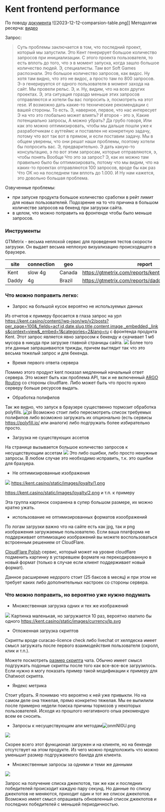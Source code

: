 # Kent frontend performance
По поводу [документа](https://docs.google.com/spreadsheets/d/1m0e4R_JkdWW8OFeKeVr5ajdrtBGa5_wAuEN6Vd7GnrE/edit#gid=0)
![[2023-12-12-comparsion-table.png]]
Методолгия ресерча: [видео](https://www.loom.com/share/f7f4be2175a445eab5112dce9059f085)

Запрос:
> Суть проблемы заключается в том, что последний проект, который мы запустили. Это Кент генерирует большое количество запросов при инициализации. C этого проекта пользователя, то есть вплоть до того, что э в момент запуска, когда зашло большое количество людей. Э, специалисты. Там вот Soft Games распознали. Это большое количество запросов, как видос. Ну хотя там видно, что это не видос, а просто там по 800 запросов. Э-э генерируется от одного пользователя в момент захода на сайт. Мы провели рельс. Э, и. Ну, видим, что на всех других проектах. Э, эта ситуация гораздо меньше этих запросов отправляются и хотели бы вас попросить э, посмотреть на этот rese. И возможно дать какие-то технические рекомендации с вашей стороны. То есть. Э, наверное, первое, что нас интересует Э на что это глобально может влиять? И второе - это э, Какие потенциально запросы, А можно убрать? Да грубо говоря, Или как это можно оптимизировать, чтобы мы дальше пошли уже к разработчикам с аутгеймс и поставлен не конкретную задачу, потому что вот так вот в прямом, и если поставим задачу. Мы в общем уверены, что они решат наши проблемы, поэтому хотели бы попросить вас. Э, предварительно. Э дать какую-то консультацию, э по вот этим запросам, которые отправляются, э, чтобы понять Вообще Что это за запрос? Э, как их можно там правильно было бы оптимизировать, потому что мы видим, что на каких-то проектах отправляются 100 запросов, вроде бы как раз Что ОК но на последнем там вплоть до 1.000. И Ну нам кажется, это довольно большая проблема.


Озвученные проблемы:
- при запуске продукта большое количество сработки в рейт лимит для новых пользователей. Подозрение на то что причина в большом количестве запросов на бекенд при загрузки сайта.
- в целом, что можно поправить на фронтенде чтобы было меньше запросов.


### Инструменты
GTMetrix - весьма неплохой сервис для проведения тестов скорости загрузки. Он выдает весьма неплохую визуализацию происходящего в браузере.

site | connection | geo | report
---| --- | --- | ----
Kent | slow 4g | Canada | https://gtmetrix.com/reports/kent.casino/86iFZbpu/
Daddy | 4g | Brazil | https://gtmetrix.com/reports/daddy.casino/R5lGTYkz/

### Что можно поправить легко:

- Запрос на большой кусок вероятно не используемых данных

Из отчетов к примеру бросается в глаза запрос на урл https://kent.casino/content//wp-json/wp/v2/posts?per_page=100&_fields=acf,id,date,slug,title,content,image,_embedded,_links&context=view&_embed=1&categories=2&lang=ru с фронтенда продукта Kent. Этот запрос является явно запросом к бекенду и скачивает 1 мб мусора в никуда при загрузке главной страницы сайта.
![](https://i.imgur.com/wWiGepM.png)
Более того эти данные запрашиваются трижды, причем выглядит так что это весьма тяжелый запрос и для бекенда.

- Время первого ответа сервера

Помимо этого продукт kent показал медленный начальный ответ сервера. Это может быть как проблема API, так и не включенный [ARGO Routing](https://www.cloudflare.com/application-services/products/argo-smart-routing/) со стороны cloudflare. Либо может быть что просто нужно серверу больше ресурсов выдать.

- Обработка полифилов

Так же видно, что запуск в браузере существенно тормозит обработка polyfills.
![pi](https://i.imgur.com/AwdKKjD.png)
Возможно стоит либо пересмотреть список требуемых полифилов либо возможно загружать их опционально (есть сервисы https://polyfill.io/ или аналоги) либо подгружать более избирательно просто. 

- Загрузка не существующих ассетов
 
На странице вызывается большое количество запросов к несуществующим ассетам
![](https://i.imgur.com/8IRMqJ0.png) 
Это либо ошибки, либо просто ненужные запросы. В любом случае это необходимо исправить, т.к. это ошибки для бразуера.

- Не оптимизированные изображения

![](https://i.imgur.com/rNPsbq1.png)
https://kent.casino/static/images/loyalty/1.png

https://kent.casino/static/images/loyalty/2.png и т.п. к примеру

Эта группа картинок сохранена в супер большом размере, их можно кратно ужать.

- использование не оптимизированных форматов изоображений

По логам загрузки важно что на сайте есть как jpg, так и png изображения загружаемые пользователю. Если ваша платформа не поддерживает оптимизацию изображений вы можете воспользоваться встроенным решением от CloudFlare.

[CloudFlare Polish](https://developers.cloudflare.com/images/polish/) сервис, который может на уровне cloudflare подменить картинку в устаревшем формате на перекодированную в новый формат (только в случае если клиент поддерживает новый формат).

Данное расширение недорого стоит (25 баксов в месяц) и при этом не требует каких либо дополнительных настроек со стороны сервера.

### Что можно поправить, но вероятно уже нужно подумать

- Множественная загрузка одних и тех же изображений
 
![](https://i.imgur.com/qxqY5yz.png)
Картинка маленькая, но загружается 10 раз, вероятно хватило бы одного
https://kent.casino/static/images/currency/lp.svg

- Отложенная загрузка скриптов

Скрипты вроде curacao-licence check либо livechat от хелпдеска имеет смысл загружать после первого взаимодействия пользователя (скролл, клик и т.п.).

Можете посмотреть [размер скрипта](https://i.imgur.com/0CylOJO.png) чата. Обычно имеет смысл подгружать подоные скрипты после того как все-все-все загрузилось. Если нужно я могу показать пример такой модификации к примеру для Chatwoot скрипта.

- Яндекс метрика

Стоит убрать. Я понимаю что вероятно к ней уже привыкли. Но на самом деле она тяжелая, прямо конкретно тяжелая. Мы ее выпилили после примерно недели поиска причины тормозов у некоторых пользователей. Исходя из прошлого негативного опыа рекомендую всем ее сносить.

- Запросы к несуществующим апи методам![onmNI0U.png](https://i.imgur.com/onmNI0U.png)

![](https://i.imgur.com/onmNI0U.png)

Скорее всего этот функционал загружен и на клиенте, но на бекенде отсутствует на этом продукте. Из чего можно предположить что можно уменьшит размер подгружаемого банлда для клиента.

- Множественные запросы за одними и теми же данными

![](https://i.imgur.com/alTJlus.png)

Запрос на получение списка джекпотов, так же как и последних победителей происходит каждую пару секунд. Но данные по списку джекпотов не меняются, приходит один и тот же список джекпотов. Возможно имеет смысл опрашивать обновленный список джекпотов и последних победителей с меньшей периодичностью.


